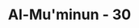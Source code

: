 ---
title: "Al-Mu'minun - 30"
no: 30
arabic_no: ٣٠
ayah: اِنَّ فِيْ ذٰلِكَ لَاٰيٰتٍ وَّاِنْ كُنَّا لَمُبْتَلِيْنَ
translation: "Sungguh, pada (kejadian) itu benar-benar terdapat tanda-tanda (kebesaran Allah); dan sesungguhnya Kami benar-benar menimpakan siksaan (kepada kaum Nuh itu)."
tafsir: "Sesungguhnya dalam peristiwa topan besar yang membinasakan kaum Nuh yang mendustakan Rasul-Nya, dengan mengingkari keesaan Allah dan menyembah berhala-berhala, terdapat pelajaran bagi kaum Quraisy yang mendustakan kerasulan Muhammad saw, bahwa peristiwa yang menimpa kaum Nuh itu dapat pula menimpa kaum Quraisy yang berani mendustakan Rasulullah dan memusuhinya. Pada kejadian itu benar-benar terdapat beberapa azab yang sangat besar kepada kaum Nuh itu, supaya orang-orang yang datang kemudian mengambil pelajaran daripadanya, sesuai dengan firman Allah:\n\nDan sungguh, kapal itu telah Kami jadikan sebagai tanda (pelajaran). Maka adakah orang yang mau mengambil pelajaran? (al-Qamar/54: 15)"
---